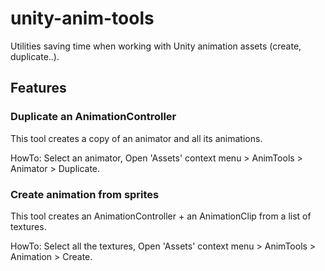 # unity-anim-tools
Utilities saving time when working with Unity animation assets (create, duplicate..).

## Features

### Duplicate an AnimationController
This tool creates a copy of an animator and all its animations.

HowTo: Select an animator, Open 'Assets' context menu > AnimTools > Animator > Duplicate.

### Create animation from sprites
This tool creates an AnimationController + an AnimationClip from a list of textures.

HowTo: Select all the textures, Open 'Assets' context menu > AnimTools > Animation > Create.

